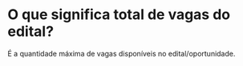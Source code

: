 # O que significa total de vagas do edital?

É a quantidade máxima de vagas disponíveis no edital/oportunidade.